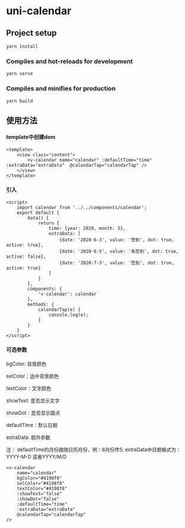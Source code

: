 # uni-calendar

## Project setup
```
yarn install
```

### Compiles and hot-reloads for development
```
yarn serve
```

### Compiles and minifies for production
```
yarn build
```

## 使用方法

#### template中创建dom
```
<template>
    <view class="content">
        <v-calendar name="calendar" :defaultTime="time" :extraData="extraData"  @calendarTap="calendarTap" />
    </view>
</template>
```

#### 引入
```
<script>
    import calendar from '../../components/calendar';
    export default {
        data() {
            return {
                time: {year: 2020, month: 5},
                extraData: [
                    {date: '2020-6-3', value: '签到', dot: true, active: true},
                    {date: '2020-6-5', value: '未签到', dot: true, active: false},
                    {date: '2020-7-3', value: '签到', dot: true, active: true}
                ]
            }
        },
        components: {
            'v-calendar': calendar
        },
        methods: {
            calendarTap(e) {
                console.log(e);
            }
        }
    }
</script>
```
#### 可选参数 
<font size=2>bgColor: 背景颜色 </font>
 
<font size=2 >selColor：选中背景颜色  </font>
 
<font size=2 >textColor：文字颜色 </font>

<font size=2 >showText: 是否显示文字  </font>

<font size=2 >showDot：是否显示圆点  </font>

<font size=2 >defaultTime：默认日期</font>

<font size=2 >extraData: 额外参数</font>


<font size=2 >注： defaultTime的月份跟随日历月份，例：6月份传5; extraData中日期格式为：YYYY-M-D 或者YYYY/M/D</font>
```
<v-calendar
    name="calendar"
    bgColor="#4198f8"
    selColor="#4198f8"
    textColor="#4198f8"
    :showText="false"
    :showDot="false"
    :defaultTime="time"
    :extraData="extraData"
    @calendarTap="calendarTap"
/>
```